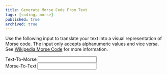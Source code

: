 ```yaml
---
title: Generate Morse Code From Text
tags: [coding, morse]
published: true
archived: true
---
```

Use the following input to translate your text into a visual representation of Morse code. The input only accepts alphanumeric values and vice versa. See [Wikipedia Morse Code](https://en.wikipedia.org/wiki/Morse_code) for more information.

<div id="morse-wrap">
	<label for="text-input">Text-To-Morse</label>
	<input name="text-input" id="text-input" class="fg-medium-grey bg-light-grey" type="text" oninput="onTextInput();">
	<div id="morse-output" class="word-wrap"></div>
	<label for="morse-input">Morse-To-Text</label>
	<input name="morse-input" id="morse-input"  class="fg-medium-grey bg-light-grey" type="text" oninput="onMorseInput();">
	<div id="text-output" class="word-wrap"></div>
</div>

<script type="text/javascript" src="/assets/js/morse.js" />
